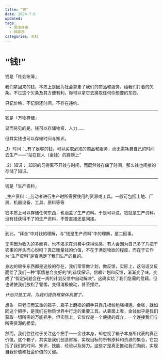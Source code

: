 ```yaml
---
title: “钱”
date: 2024.7.6
updated:
tags:
  - 思维升级
  - 碎碎念
categories: 社科
---
```


# “钱!”

钱是「社会账簿」  

我们拿回来的钱，本质上是因为社会拿走了我们的商品和服务，给我们打着的欠条。不过这个欠条及其方便有利，你可以拿它去换取任何你想要的东西。

只记价格，不记偿还时间，不存在违约。

  

---

钱是「万物存储」

显而易见的是，钱可以存储物资、人力……

但其实钱也可以存储时间与知识。

_1）时间：_有了足够的钱，可以买取必须的商品和服务，而无需耗费自己的时间去生产——“站在巨人（金钱）的肩膀上”

_2）知识：_知识的习得离不开钱与时间，而既然钱存储了时间，那么钱也间接的存储了知识。

  

---

钱是「生产资料」

_生产资料：_劳动者进行生产时所需要使用的资源或工具。一般可包括土地、厂房、机器设备、工具、原料等等

钱本质上可以存储任何东西，也涵盖了生产资料。于是可以说，钱就是生产资料。没有钱获得不了的生产资料，不管直接还是间接。

  

---

到此，“拜金”中对钱的理解，与“钱是生产资料”中的理解，是二回事。

无需因为收入的多而喜，也不渴求在消费中获得快感。有人会因为自己多了几把干农事的斧头而心悦吗？真正衡量钱的价值，不在于满足物欲的程度，而在于它作为“生产资料”是否满足了我们生产的目的。

身边的很多东西都是这般的存在，我们常常做计划，做反馈，实际上，这句话又反而给了我们一种“事情总会变好的”的错误保证。信赖计划和反馈，渐渐变了味，变成了“假定问题会在一周的计划反馈中自动解决”。这确实给了我们急需的慰藉，但也诱使我们放松了警惕，变得消极被动，甚至摆烂。

_计划只是工具，为我们提供框架体系罢了。_

想象一只老旧而笨重的箱子，箱子上磨损的把手只靠几根线勉强相连。金钱，就如同这个把手，是我们在物质世界中行走的重要工具。从表面上看，金钱似乎是我们获取一切所需的万能抓手，但实际上，它仅仅是一个便捷的媒介，一个连接我们与所需资源的桥梁。

然而，我们往往过于关注这个把手——金钱本身，却忽视了箱子本身所代表的真正价值。这个箱子，其实是我们创造财富、实现目标的所有原料和资源的集合，它包括了我们的时间、知识、技能、经验以及努力。这些才是真正推动我们向前，实现自我价值和社会价值的关键。
